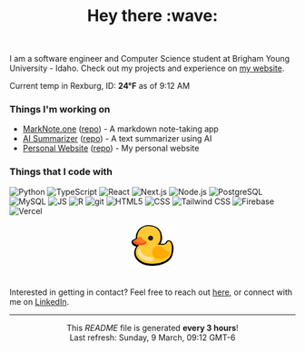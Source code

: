 <div align="center">
    <h1>Hey there :wave:</h1>
</div>
<br>

I am a software engineer and Computer Science student at Brigham Young University - Idaho. Check out my projects and experience on [my website](https://eglenn.dev/).

Current temp in Rexburg, ID: <b>24°F</b> as of 9:12 AM

### Things I'm working on

- [MarkNote.one](https://marknote.one) ([repo](https://github.com/eglenn-dev/MarkNote.one)) - A markdown note-taking app
- [AI Summarizer](http://eglenn.app/ai) ([repo](https://github.com/eglenn-dev/ai-summarizer)) - A text summarizer using AI
- [Personal Website](https://eglenn.dev) ([repo](https://github.com/eglenn-dev/personal-site)) - My personal website

### Things that I code with

<p>
    <img alt="Python" src="https://img.shields.io/badge/-Python-3776AB?style=flat-square&logo=python&logoColor=white" />
    <img alt="TypeScript" src="https://img.shields.io/badge/-TypeScript-3178C6?style=flat-square&logo=typescript&logoColor=white" />
    <img alt="React" src="https://img.shields.io/badge/-React-61DAFB?style=flat-square&logo=react&logoColor=white" />
    <img alt="Next.js" src="https://img.shields.io/badge/-Next.js-000000?style=flat-square&logo=next.js&logoColor=white" />
    <img alt="Node.js" src="https://img.shields.io/badge/-Node.js-339933?style=flat-square&logo=node.js&logoColor=white" />
    <img alt="PostgreSQL" src="https://img.shields.io/badge/-PostgreSQL-336791?style=flat-square&logo=postgresql&logoColor=white" />
    <img alt="MySQL" src="https://img.shields.io/badge/-MySQL-4479A1?style=flat-square&logo=mysql&logoColor=white" />
    <img alt="JS" src="https://img.shields.io/badge/-JavaScript-F7DF1E?style=flat-square&logo=javascript&logoColor=black" />
    <img alt="R" src="https://img.shields.io/badge/-R-276DC3?style=flat-square&logo=r&logoColor=white" />
    <img alt="git" src="https://img.shields.io/badge/-Git-F05032?style=flat-square&logo=git&logoColor=white" />
    <img alt="HTML5" src="https://img.shields.io/badge/-HTML5-E34F26?style=flat-square&logo=html5&logoColor=white" />
    <img alt="CSS" src="https://img.shields.io/badge/-CSS-1572B6?style=flat-square&logo=css3&logoColor=white" />
    <img alt="Tailwind CSS" src="https://img.shields.io/badge/-Tailwind%20CSS-38B2AC?style=flat-square&logo=tailwind-css&logoColor=white" />
    <img alt="Firebase" src="https://img.shields.io/badge/-Firebase-FFCA28?style=flat-square&logo=firebase&logoColor=white" />
    <img alt="Vercel" src="https://img.shields.io/badge/-Vercel-000000?style=flat-square&logo=vercel&logoColor=white" />
</p>

<div align="center"><img alt="Duck image" src="./img/duck.webp" width="80"></div><br>

Interested in getting in contact? Feel free to reach out [here](https://eglenn.dev/contact), or connect with me on [LinkedIn](https://www.linkedin.com/in/eglenn-dev).

------------
<p align="center">This <i>README</i> file is generated <b>every 3 hours</b>!</br>Last refresh: Sunday, 9 March, 09:12 GMT-6<br />